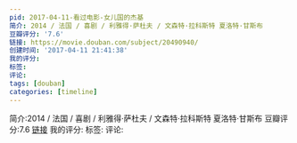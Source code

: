 ```yaml
---
pid: 2017-04-11-看过电影-女儿国的杰基
简介: 2014 / 法国 / 喜剧 / 利雅得·萨杜夫 / 文森特·拉科斯特 夏洛特·甘斯布
豆瓣评分: '7.6'
链接: https://movie.douban.com/subject/20490940/
创建时间: '2017-04-11 21:41:38'
我的评分:
标签:
评论:
tags: [douban]
categories: [timeline]
---
```

简介:2014 / 法国 / 喜剧 / 利雅得·萨杜夫 / 文森特·拉科斯特 夏洛特·甘斯布
豆瓣评分:7.6
[链接](https://movie.douban.com/subject/20490940/)
我的评分:
标签:
评论:
